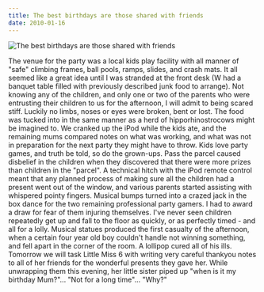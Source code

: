 ```yaml
---
title: The best birthdays are those shared with friends
date: 2010-01-16
---
```


![The best birthdays are those shared with friends](https://source.unsplash.com/2aFp6EWWs58/1600x900)

 The venue for the party was a local kids play facility with all manner of "safe" climbing frames, ball pools, ramps, slides, and crash mats. It all seemed like a great idea until I was stranded at the front desk (W had a banquet table filled with previously described junk food to arrange). Not knowing any of the children, and only one or two of the parents who were entrusting their children to us for the afternoon, I will admit to being scared stiff. Luckily no limbs, noses or eyes were broken, bent or lost. The food was tucked into in the same manner as a herd of hipporhinostrocows might be imagined to. We cranked up the iPod while the kids ate, and the remaining mums compared notes on what was working, and what was not in preparation for the next party they might have to throw. Kids love party games, and truth be told, so do the grown-ups. Pass the parcel caused disbelief in the children when they discovered that there were more prizes than children in the "parcel". A technical hitch with the iPod remote control meant that any planned process of making sure all the children had a present went out of the window, and various parents started assisting with whispered pointy fingers. Musical bumps turned into a crazed jack in the box dance for the two remaining professional party gamers. I had to award a draw for fear of them injuring themselves. I've never seen children repeatedly get up and fall to the floor as quickly, or as perfectly timed - and all for a lolly. Musical statues produced the first casualty of the afternoon, when a certain four year old boy couldn't handle not winning something, and fell apart in the corner of the room. A lollipop cured all of his ills. Tomorrow we will task Little Miss 6 with writing very careful thankyou notes to all of her friends for the wonderful presents they gave her. While unwrapping them this evening, her little sister piped up "when is it my birthday Mum?"... "Not for a long time"... "Why?"